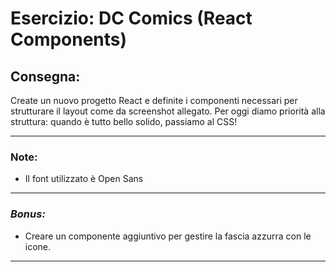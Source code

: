 # **Esercizio: DC Comics (React Components)**

## Consegna:
Create un nuovo progetto React e definite i componenti necessari per strutturare il layout come da screenshot allegato.
Per oggi diamo priorità alla struttura: quando è tutto bello solido, passiamo al CSS!

---

### Note:
- Il font utilizzato è Open Sans

---
### *Bonus:*
- Creare un componente aggiuntivo per gestire la fascia azzurra con le icone.
---